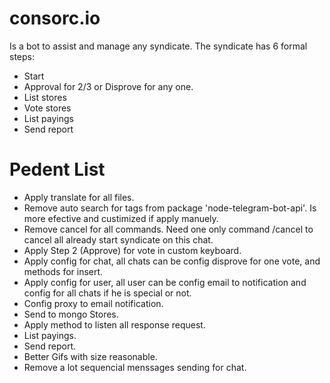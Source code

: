 # consorc.io

Is a bot to assist and manage any syndicate. The syndicate has 6 formal steps:
* Start
* Approval for 2/3 or Disprove for any one.
* List stores
* Vote stores
* List payings
* Send report


# Pedent List

* Apply translate for all files.
* Remove auto search for tags from package 'node-telegram-bot-api'. Is more efective and custimized if apply manuely.
* Remove cancel for all commands. Need one only command /cancel to cancel all already start syndicate on this chat.
* Apply Step 2 (Approve) for vote in custom keyboard.
* Apply config for chat, all chats can be config disprove for one vote, and methods for insert.
* Apply config for user, all user can be config email to notification and config for all chats if he is special or not.
* Config proxy to email notification.
* Send to mongo Stores.
* Apply method to listen all response request.
* List payings.
* Send report.
* Better Gifs with size reasonable.
* Remove a lot sequencial menssages sending for chat.